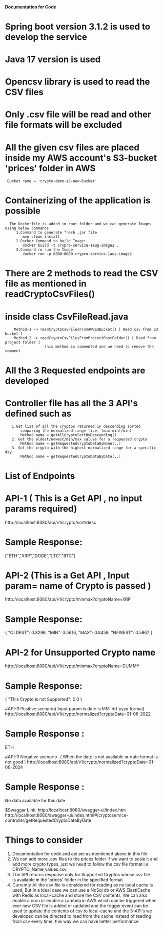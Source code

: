 #### Documentation for Code  ####
# Spring boot version 3.1.2 is used to develop the service
# Java 17 version is used
# Opencsv library is used to read the CSV files
# Only .csv file will be read and other file formats will be excluded
# All the given csv files are placed inside my AWS account's S3-bucket 'prices' folder in AWS 
     Bucket name = 'crypto-demo-s3-new-bucket'
# Containerizing of the application is possible
      The Dockerfile is added in root folder and we can generate Images using below commands
         1.Command to generate fresh .jar file 
            mvn clean install
         2.Docker Command to build Image:
            docker build -t crypro-service-1aug-image2 .
         3.Command ro run the Image:
            docker run -p 8080:8080 crypro-service-1aug-image2
# There are 2 methods to read the CSV file as mentioned in readCryptoCsvFiles() 
# inside class CsvFileRead.java
        Method-1 -> readCryptoCsvFilesFromAWSS3Bucket() [ Read csv from S3 bucket ]
        Method-2 -> readCryptoCsvFilesFromProjectRootFolder() [ Read from project folder ]
                      this method is commented and we need to remove the comment 
   
 
# All the 3 Requested endpoints are developed 
# Controller file has all the 3 API's defined such as
       1.Get list of all the cryptos returned in descending sorted
           comparing the normalized range (i.e. (max-min)/min)
           Method name = getAllCryptoSortByDescending()
       2. Get the oldest/newest/min/max values for a requested crypto
           Method name = getRequestedCryptoDataByName(..)
       3. Get the crypto with the highest normalized range for a specific day
           Method name = getRequestedCryptoDataByDate(..)


# List of Endpoints

# API-1 ( This is a Get API , no input params required)
http://localhost:8080/api/v1/crypto/sort/desc
# Sample Response:
["ETH","XRP","DOGE","LTC","BTC"]

# API-2 (This is a Get API , Input param= name of Crypto is passed )
http://localhost:8080/api/v1/crypto/minmax?cryptoName=XRP
# Sample Response:
{
"OLDEST": 0.8298,
"MIN": 0.5616,
"MAX": 0.8458,
"NEWEST": 0.5867
}
# API-2 for Unsupported Crypto name
http://localhost:8080/api/v1/crypto/minmax?cryptoName=DUMMY
# Sample Response:
{
"This Crypto is not Supported": 0.0
}

#API-3 Positive scenario( Input param is date is MM-dd-yyyy format)
http://localhost:8080/api/v1/crypto/normalized?cryptoDate=01-06-2022
# Sample Response :
ETH

#API-3 Negative scenario- ( When the date is not available or date format is not good )
http://localhost:8080/api/v1/crypto/normalized?cryptoDate=01-06-2024
# Sample Response :
No data available for this date

$Swagger Link:
http://localhost:8080/swagger-ui/index.htm
http://localhost:8080/swagger-ui/index.html#/cryptoservice-controller/getRequestedCryptoDataByDate

# Things to consider
1. Documentation for code and api are as mentioned above in this file
2. We can add more .csv files to the prices folder if we want to scale it and add more crypto types,
    just we need to follow the csv file format i.e CRYPTO_Name_values.csv
3. The API returns response only for Supported Cryptos whose csv file  
      is available in the 'prices' folder in the specified format
4. Currently All the csv file is considered for reading as no local cache is used,
     But in a Ideal case we can use a NoSql db or AWS ElastiCache with Redis as local-cache 
     and store the CSV contents, We can also enable a cron or enable a Lambda in AWS 
     which can be triggered when ever new CSV file is added or updated and the trigger event can 
     be used to update the contents of csv to local-cache and the 3-API's we developed can be directed to 
     read from the cache instead of reading from csv every time, this way we can have better performance




